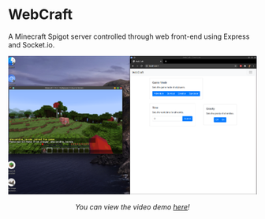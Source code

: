 # WebCraft

A Minecraft Spigot server controlled through web front-end using Express and Socket.io.

![Screenshot](./images/screenshot.png)

<center><i>You can view the video demo <a href="https://youtu.be/S9Jo2JP8Vho">here</a>!</i></center>